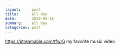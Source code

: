 ```yaml
---
layout:     post
title:      all day
date:       2020-05-18
summary:    all day
categories: post
---
```


<https://streamable.com/tfwr6> my favorite music video
